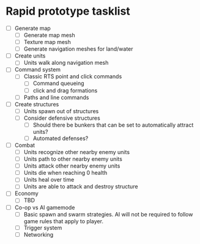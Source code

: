 # Rapid prototype tasklist

- [ ] Generate map
  - [ ] Generate map mesh
  - [ ] Texture map mesh
  - [ ] Generate navigation meshes for land/water
- [ ] Create units
  - [ ] Units walk along navigation mesh
- [ ] Command system
  - [ ] Classic RTS point and click commands
    - [ ] Command queueing
    - [ ] click and drag formations
  - [ ] Paths and line commands
- [ ] Create structures
  - [ ] Units spawn out of structures
  - [ ] Consider defensive structures
    - [ ] Should there be bunkers that can be set to automatically attract units?
    - [ ] Automated defenses?
- [ ] Combat
  - [ ] Units recognize other nearby enemy units
  - [ ] Units path to other nearby enemy units
  - [ ] Units attack other nearby enemy units
  - [ ] Units die when reaching 0 health
  - [ ] Units heal over time
  - [ ] Units are able to attack and destroy structure
- [ ] Economy
  - [ ] TBD
- [ ] Co-op vs AI gamemode
  - [ ] Basic spawn and swarm strategies.  AI will not be required to follow game rules that apply to player.
  - [ ] Trigger system
  - [ ] Networking
